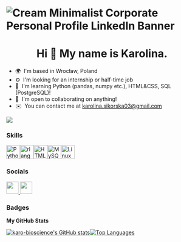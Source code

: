 ![Cream Minimalist Corporate Personal Profile LinkedIn Banner](https://github.com/karo-bioscience/karo-bioscience/assets/156694011/755826e7-e0c1-43a6-b116-9d23fd94aa42)
=================================================================================================================================
<h1 align="center">Hi 👋 My name is Karolina.</h1>

* 🌍  I'm based in Wrocław, Poland
* ⚙️  I'm looking for an internship or half-time job                                                                                                         
* 🧠  I'm learning Python (pandas, numpy etc.), HTML&CSS, SQL (PostgreSQL)!                                                                              
* 🤝  I'm open to collaborating on anything!
* ✉️  You can contact me at [karolina.sikorska03@gmail.com](mailto:karolina.sikorska03@gmail.com)

<a href="https://www.github.com/karo-bioscience" target="_blank" rel="noreferrer"><img
src="https://img.shields.io/github/followers/karo-bioscience?logo=github&style=for-the-badge&color=0891b2&labelColor=171717" /></a>

### Skills


<p align="left">
<a href="https://www.python.org/" target="_blank" rel="noreferrer"><img src="https://raw.githubusercontent.com/danielcranney/readme-generator/main/public/icons/skills/python-colored.svg" width="36" height="36" alt="Python" /></a><a href="https://www.r-project.org/" target="_blank" rel="noreferrer"><img src="https://raw.githubusercontent.com/danielcranney/readme-generator/main/public/icons/skills/rlang-colored.svg" width="36" height="36" alt="rlang" /></a><a href="https://developer.mozilla.org/en-US/docs/Glossary/HTML5" target="_blank" rel="noreferrer"><img src="https://raw.githubusercontent.com/danielcranney/readme-generator/main/public/icons/skills/html5-colored.svg" width="36" height="36" alt="HTML5" /></a><a href="https://www.mysql.com/" target="_blank" rel="noreferrer"><img src="https://raw.githubusercontent.com/danielcranney/readme-generator/main/public/icons/skills/mysql-colored.svg" width="36" height="36" alt="MySQL" /></a><a href="https://www.linux.org" target="_blank" rel="noreferrer"><img src="https://raw.githubusercontent.com/danielcranney/readme-generator/main/public/icons/skills/linux-colored.svg" width="36" height="36" alt="Linux" /></a>
</p>


### Socials

<p align="left"> <a href="https://www.github.com/karo-bioscience" target="_blank" rel="noreferrer"> <picture> <source media="(prefers-color-scheme: dark)" srcset="https://raw.githubusercontent.com/danielcranney/readme-generator/main/public/icons/socials/github-dark.svg" /> <source media="(prefers-color-scheme: light)" srcset="https://raw.githubusercontent.com/danielcranney/readme-generator/main/public/icons/socials/github.svg" /> <img src="https://raw.githubusercontent.com/danielcranney/readme-generator/main/public/icons/socials/github.svg" width="32" height="32" /> </picture> </a> <a href="https://www.linkedin.com/in//karolina-sikorska03" target="_blank" rel="noreferrer"> <picture> <source media="(prefers-color-scheme: dark)" srcset="https://raw.githubusercontent.com/danielcranney/readme-generator/main/public/icons/socials/linkedin-dark.svg" /> <source media="(prefers-color-scheme: light)" srcset="https://raw.githubusercontent.com/danielcranney/readme-generator/main/public/icons/socials/linkedin.svg" /> <img src="https://raw.githubusercontent.com/danielcranney/readme-generator/main/public/icons/socials/linkedin.svg" width="32" height="32" /> </picture> </a></p>

### Badges

<b>My GitHub Stats</b>

<a href="http://www.github.com/karo-bioscience"><img src="https://github-readme-stats.vercel.app/api?username=karo-bioscience&show_icons=true&hide=stars,&count_private=true&title_color=3382ed&text_color=ffffff&icon_color=0891b2&bg_color=171717&hide_border=true&show_icons=true" alt="karo-bioscience's GitHub stats" /></a><a href="https://github.com/karo-bioscience" align="left"><img src="https://github-readme-stats.vercel.app/api/top-langs/?username=karo-bioscience&langs_count=10&title_color=3382ed&text_color=ffffff&icon_color=0891b2&bg_color=171717&hide_border=true&locale=en&custom_title=Top%20%Languages" alt="Top Languages" /></a>

